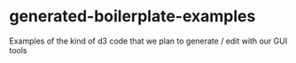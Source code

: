 # generated-boilerplate-examples
Examples of the kind of d3 code that we plan to generate / edit with our GUI tools
